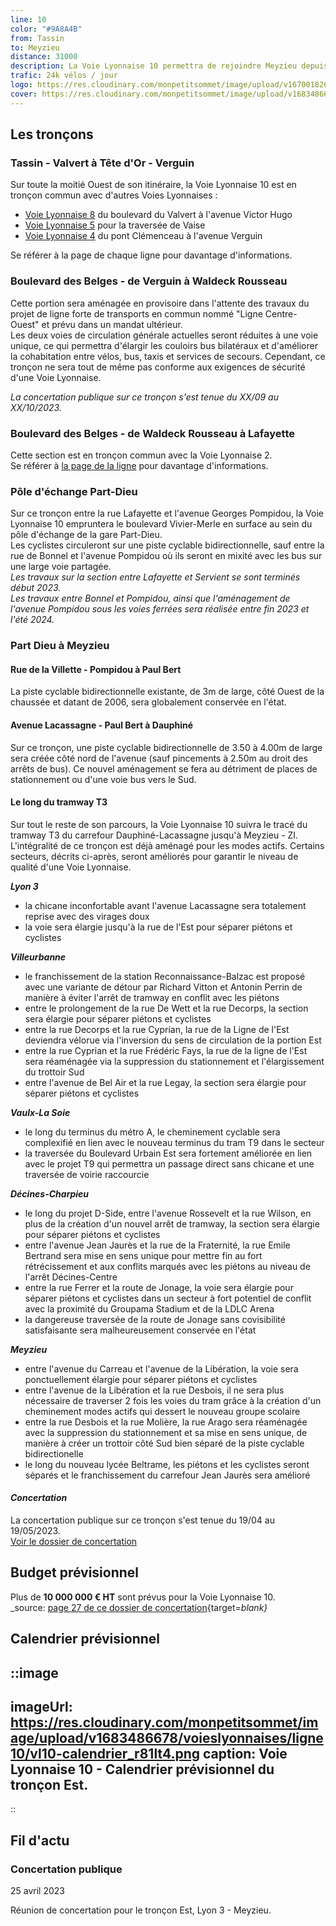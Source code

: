 ```yaml
---
line: 10
color: "#9A8A4B"
from: Tassin
to: Meyzieu
distance: 31000
description: La Voie Lyonnaise 10 permettra de rejoindre Meyzieu depuis Tassin en passant par Vaise, Lyon 6, la Part-Dieu, Dauphiné-Lacassagne, Grandclément, La Soie, et Décines-Charpieu. Il s'agira donc d'un itinéraire cyclable qui permettra de traverser la métropole de Lyon dans un axe Est-Ouest sur plus de 20km.
trafic: 24k vélos / jour
logo: https://res.cloudinary.com/monpetitsommet/image/upload/v1670018264/voieslyonnaises/ligne10/cover-vl10_kwsoup.png
cover: https://res.cloudinary.com/monpetitsommet/image/upload/v1683486680/voieslyonnaises/ligne10/vl10-meyzieu_g5nusy.png
---
```


## Les tronçons

### Tassin - Valvert à Tête d'Or - Verguin
Sur toute la moitié Ouest de son itinéraire, la Voie Lyonnaise 10 est en tronçon commun avec d'autres Voies Lyonnaises :
 - [Voie Lyonnaise 8](https://cyclopolis.fr/voie-lyonnaise-8) du boulevard du Valvert à l'avenue Victor Hugo
 - [Voie Lyonnaise 5](https://cyclopolis.fr/voie-lyonnaise-5) pour la traversée de Vaise
 - [Voie Lyonnaise 4](https://cyclopolis.fr/voie-lyonnaise-4) du pont Clémenceau à l'avenue Verguin

Se référer à la page de chaque ligne pour davantage d'informations.

### Boulevard des Belges - de Verguin à Waldeck Rousseau
Cette portion sera aménagée en provisoire dans l'attente des travaux du projet de ligne forte de transports en commun nommé "Ligne Centre-Ouest" et prévu dans un mandat ultérieur.  
Les deux voies de circulation générale actuelles seront réduites à une voie unique, ce qui permettra d'élargir les couloirs bus bilatéraux et d'améliorer la cohabitation entre vélos, bus, taxis et services de secours. Cependant, ce tronçon ne sera tout de même pas conforme aux exigences de sécurité d'une Voie Lyonnaise.

*La concertation publique sur ce tronçon s'est tenue du XX/09 au XX/10/2023.*

### Boulevard des Belges - de Waldeck Rousseau à Lafayette
Cette section est en tronçon commun avec la Voie Lyonnaise 2.  
Se référer à [la page de la ligne](https://cyclopolis.fr/voie-lyonnaise-2) pour davantage d'informations.

### Pôle d'échange Part-Dieu
Sur ce tronçon entre la rue Lafayette et l'avenue Georges Pompidou, la Voie Lyonnaise 10 empruntera le boulevard Vivier-Merle en surface au sein du pôle d'échange de la gare Part-Dieu.  
Les cyclistes circuleront sur une piste cyclable bidirectionnelle, sauf entre la rue de Bonnel et l'avenue Pompidou où ils seront en mixité avec les bus sur une large voie partagée.  
*Les travaux sur la section entre Lafayette et Servient se sont terminés début 2023.  
Les travaux entre Bonnel et Pompidou, ainsi que l'aménagement de l'avenue Pompidou sous les voies ferrées sera réalisée entre fin 2023 et l'été 2024.*

### Part Dieu à Meyzieu
#### Rue de la Villette - Pompidou à Paul Bert
La piste cyclable bidirectionnelle existante, de 3m de large, côté Ouest de la chaussée et datant de 2006, sera globalement conservée en l'état.

#### Avenue Lacassagne - Paul Bert à Dauphiné
Sur ce tronçon, une piste cyclable bidirectionnelle de 3.50 à 4.00m de large sera créée côté nord de l'avenue (sauf pincements à 2.50m au droit des arrêts de bus). Ce nouvel aménagement se fera au détriment de places de stationnement ou d'une voie bus vers le Sud.

#### Le long du tramway T3
Sur tout le reste de son parcours, la Voie Lyonnaise 10 suivra le tracé du tramway T3 du carrefour Dauphiné-Lacassagne jusqu'à Meyzieu - ZI. L'intégralité de ce tronçon est déjà aménagé pour les modes actifs. Certains secteurs, décrits ci-après, seront améliorés pour garantir le niveau de qualité d'une Voie Lyonnaise.

***Lyon 3***
 - la chicane inconfortable avant l'avenue Lacassagne sera totalement reprise avec des virages doux
 - la voie sera élargie jusqu'à la rue de l'Est pour séparer piétons et cyclistes

***Villeurbanne***
 - le franchissement de la station Reconnaissance-Balzac est proposé avec une variante de détour par Richard Vitton et Antonin Perrin de manière à éviter l'arrêt de tramway en conflit avec les piétons
 - entre le prolongement de la rue De Wett et la rue Decorps, la section sera élargie pour séparer piétons et cyclistes
 - entre la rue Decorps et la rue Cyprian, la rue de la Ligne de l'Est deviendra vélorue via l'inversion du sens de circulation de la portion Est
 - entre la rue Cyprian et la rue Frédéric Fays, la rue de la ligne de l'Est sera réaménagée via la suppression du stationnement et l'élargissement du trottoir Sud
 - entre l'avenue de Bel Air et la rue Legay, la section sera élargie pour séparer piétons et cyclistes

***Vaulx-La Soie***
 - le long du terminus du métro A, le cheminement cyclable sera complexifié en lien avec le nouveau terminus du tram T9 dans le secteur
 - la traversée du Boulevard Urbain Est sera fortement améliorée en lien avec le projet T9 qui permettra un passage direct sans chicane et une traversée de voirie raccourcie

***Décines-Charpieu***
 - le long du projet D-Side, entre l'avenue Rossevelt et la rue Wilson, en plus de la création d'un nouvel arrêt de tramway, la section sera élargie pour séparer piétons et cyclistes
 - entre l'avenue Jean Jaurès et la rue de la Fraternité, la rue Emile Bertrand sera mise en sens unique pour mettre fin au fort rétrécissement et aux conflits marqués avec les piétons au niveau de l'arrêt Décines-Centre
 - entre la rue Ferrer et la route de Jonage, la voie sera élargie pour séparer piétons et cyclistes dans un secteur à fort potentiel de conflit avec la proximité du Groupama Stadium et de la LDLC Arena
 - la dangereuse traversée de la route de Jonage sans covisibilité satisfaisante sera malheureusement conservée en l'état

***Meyzieu***
 - entre l'avenue du Carreau et l'avenue de la Libération, la voie sera ponctuellement élargie pour séparer piétons et cyclistes
 - entre l'avenue de la Libération et la rue Desbois, il ne sera plus nécessaire de traverser 2 fois les voies du tram grâce à la création d'un cheminement modes actifs qui dessert le nouveau groupe scolaire
 - entre la rue Desbois et la rue Molière, la rue Arago sera réaménagée avec la suppression du stationnement et sa mise en sens unique, de manière à créer un trottoir côté Sud bien séparé de la piste cyclable bidirectionelle
 - le long du nouveau lycée Beltrame, les piétons et les cyclistes seront séparés et le franchissement du carrefour Jean Jaurès sera amélioré

#### *Concertation*
La concertation publique sur ce tronçon s'est tenue du 19/04 au 19/05/2023.  
[Voir le dossier de concertation](https://jeparticipe.grandlyon.com/media/default/0001/01/0d412b496818cea0a801e3f6455861d2beb77d39.pdf)

## Budget prévisionnel

Plus de **10 000 000 € HT** sont prévus pour la Voie Lyonnaise 10.  
_source: [page 27 de ce dossier de concertation](https://jeparticipe.grandlyon.com/media/default/0001/01/0d412b496818cea0a801e3f6455861d2beb77d39.pdf){target=_blank}_


## Calendrier prévisionnel

::image
---
imageUrl: https://res.cloudinary.com/monpetitsommet/image/upload/v1683486678/voieslyonnaises/ligne10/vl10-calendrier_r81lt4.png
caption: Voie Lyonnaise 10 - Calendrier prévisionnel du tronçon Est.
---
::


## Fil d'actu

### Concertation publique
25 avril 2023

Réunion de concertation pour le tronçon Est, Lyon 3 - Meyzieu.

